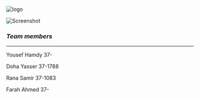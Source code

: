 ![logo](https://thumb.ibb.co/e5V2vn/tut_logo.png)


![Screenshot](Screenshot.jpg)


### *Team members*
-------------------



Yousef Hamdy 37-

Doha Yasser 37-1788

Rana Samir 37-1083

Farah Ahmed 37-






